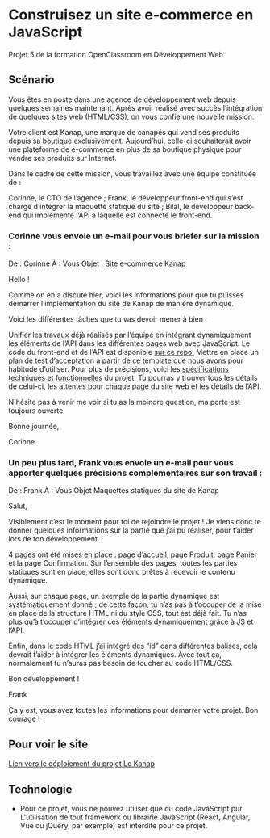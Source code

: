 # Construisez un site e-commerce en JavaScript

Projet 5 de la formation OpenClassroom en Développement Web

## Scénario

Vous êtes en poste dans une agence de développement web depuis quelques semaines maintenant. Après avoir réalisé avec succès l’intégration de quelques sites web (HTML/CSS), on vous confie une nouvelle mission.

Votre client est Kanap, une marque de canapés qui vend ses produits depuis sa boutique exclusivement. Aujourd’hui, celle-ci souhaiterait avoir une plateforme de e-commerce en plus de sa boutique physique pour vendre ses produits sur Internet.

Dans le cadre de cette mission, vous travaillez avec une équipe constituée de :

Corinne, le CTO de l’agence ;
Frank, le développeur front-end qui s’est chargé d’intégrer la maquette statique du site ;
Bilal, le développeur back-end qui implémente l’API à laquelle est connecté le front-end.

### Corinne vous envoie un e-mail pour vous briefer sur la mission :

De : Corinne
À : Vous
Objet : Site e-commerce Kanap 

Hello !

Comme on en a discuté hier, voici les informations pour que tu puisses démarrer l’implémentation du site de Kanap de manière dynamique. 

Voici les différentes tâches que tu vas devoir mener à bien :

Unifier les travaux déjà réalisés par l’équipe en intégrant dynamiquement les éléments de l’API dans les différentes pages web avec JavaScript. Le code du front-end et de l’API est disponible [sur ce repo.](https://github.com/OpenClassrooms-Student-Center/P5-Dev-Web-Kanap)
Mettre en place un plan de test d’acceptation à partir de ce [template](https://s3.eu-west-1.amazonaws.com/course.oc-static.com/projects/DWJ_FR_P5/DW+P5+-+Modele+plan+tests+acceptation.xlsx) que nous avons pour habitude d’utiliser.
Pour plus de précisions, voici les [spécifications techniques et fonctionnelles](https://course.oc-static.com/projects/DWJ_FR_P5/DW+P5+-+Specifications+fonctionnelles.pdf) du projet. Tu pourras y trouver tous les détails de celui-ci, les attentes pour chaque page du site web et les détails de l’API. 

N'hésite pas à venir me voir si tu as la moindre question, ma porte est toujours ouverte.

Bonne journée,

Corinne

### Un peu plus tard, Frank vous envoie un e-mail pour vous apporter quelques précisions complémentaires sur son travail :

De : Frank
À : Vous
Objet Maquettes statiques du site de Kanap 

Salut,

Visiblement c’est le moment pour toi de rejoindre le projet ! Je viens donc te donner quelques informations sur la partie que j’ai pu réaliser, pour t’aider lors de ton développement.

4 pages ont été mises en place : page d’accueil, page Produit, page Panier et la page Confirmation. Sur l’ensemble des pages, toutes les parties statiques sont en place, elles sont donc prêtes à recevoir le contenu dynamique.

Aussi, sur chaque page, un exemple de la partie dynamique est systématiquement donné ; de cette façon, tu n’as pas à t’occuper de la mise en place de la structure HTML ni du style CSS, tout est déjà fait. Tu n’as plus qu’à t’occuper d’intégrer ces éléments dynamiquement grâce à JS et l’API.

Enfin, dans le code HTML j’ai intégré des “id” dans différentes balises, cela devrait t’aider à intégrer les éléments dynamiques. Avec tout ça, normalement tu n’auras pas besoin de toucher au code HTML/CSS.

Bon développement !

Frank

Ça y est, vous avez toutes les informations pour démarrer votre projet. Bon courage !

## Pour voir le site

[Lien vers le déploiement du projet Le Kanap](https://desmarres.github.io/OC_P5_Kanap/)

## Technologie

* Pour ce projet, vous ne pouvez utiliser que du code JavaScript pur. L'utilisation de tout framework ou librairie JavaScript (React, Angular, Vue ou jQuery, par exemple) est interdite pour ce projet.


